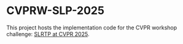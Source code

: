 # CVPRW-SLP-2025

This project hosts the implementation code for the CVPR workshop challenge:  [SLRTP at CVPR 2025](https://slrtpworkshop.github.io/).
